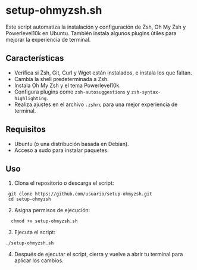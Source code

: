 # setup-ohmyzsh.sh

Este script automatiza la instalación y configuración de Zsh, Oh My Zsh y Powerlevel10k en Ubuntu. También instala algunos plugins útiles para mejorar la experiencia de terminal.

## Características
- Verifica si Zsh, Git, Curl y Wget están instalados, e instala los que faltan.
- Cambia la shell predeterminada a Zsh.
- Instala Oh My Zsh y el tema Powerlevel10k.
- Configura plugins como `zsh-autosuggestions` y `zsh-syntax-highlighting`.
- Realiza ajustes en el archivo `.zshrc` para una mejor experiencia de terminal.

## Requisitos
- Ubuntu (o una distribución basada en Debian).
- Acceso a sudo para instalar paquetes.

## Uso

1. Clona el repositorio o descarga el script:
  ```
   git clone https://github.com/usuario/setup-ohmyzsh.git
   cd setup-ohmyzsh
  ```
2. Asigna permisos de ejecución:
  ```
    chmod +x setup-ohmyzsh.sh
  ```
3. Ejecuta el script:
  ```
  ./setup-ohmyzsh.sh
  ```
4. Después de ejecutar el script, cierra y vuelve a abrir tu terminal para aplicar los cambios.
